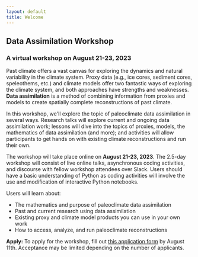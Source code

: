 ```yaml
---
layout: default
title: Welcome
---
```


## Data Assimilation Workshop
### A virtual workshop on August 21-23, 2023

Past climate offers a vast canvas for exploring the dynamics and natural variability in the climate system. Proxy data (e.g., ice cores, sediment cores, speleothems, etc.) and climate models offer two fantastic ways of exploring the climate system, and both approaches have strengths and weaknesses. **Data assimilation** is a method of combining information from proxies and models to create spatially complete reconstructions of past climate.

In this workshop, we'll explore the topic of paleoclimate data assimilation in several ways. Research talks will explore current and ongoing data assimilation work; lessons will dive into the topics of proxies, models, the mathematics of data assimilation (and more); and activities will allow participants to get hands on with existing climate reconstructions and run their own.

The workshop will take place online on **August 21-23, 2023**. The 2.5-day workshop will consist of live online talks, asynchronous coding activities, and discourse with fellow workshop attendees over Slack. Users should have a basic understanding of Python as coding activities will involve the use and modification of interactive Python notebooks.

Users will learn about:
- The mathematics and purpose of paleoclimate data assimilation
- Past and current research using data assimilation
- Existing proxy and climate model products you can use in your own work
- How to access, analyze, and run paleoclimate reconstructions

**Apply:** To apply for the workshop, fill out [this application form](https://forms.gle/ZXpQqwKgXAx6usURA) by August 11th. Acceptance may be limited depending on the number of applicants. 
